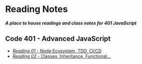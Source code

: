 # Reading Notes

**_A place to house readings and class notes for 401 JavaScript_**

## Code 401 - Advanced JavaScript
- [*Reading 01* - Node Ecosystem, TDD, CI/CD](https://clayton-jones.github.io/reading-notes/class-01-reading)
- [*Reading 02* - Classes, Inheritance, Functional...](https://clayton-jones.github.io/reading-notes/class-02-reading)

